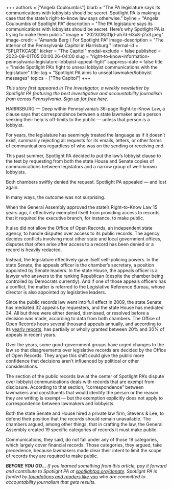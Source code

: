 +++
authors = ["Angela Couloumbis"]
blurb = "The PA legislature says its communications with lobbyists should be secret. Spotlight PA is making a case that the state’s right-to-know law says otherwise."
byline = "Angela Couloumbis of Spotlight PA"
description = "The PA legislature says its communications with lobbyists should be secret. Here’s why Spotlight PA is trying to make them public."
image = "2023/08/01jd-ah7d-63x8-j2a3.jpeg"
image-credit = "Amanda Berg / For Spotlight PA"
image-description = "The interior of the Pennsylvania Capitol in Harrisburg."
internal-id = "SPLRTKCASE"
kicker = "The Capitol"
modal-exclude = false
published = 2023-09-01T05:00:00.26-04:00
slug = "right-to-know-information-pennsylvania-legislature-lobbyist-appeal-fight"
suppress-date = false
title = "Inside Spotlight PA’s fight to unseal lobbyist communications with the legislature"
title-tag = "Spotlight PA aims to unseal lawmaker/lobbyist messages"
topics = ["The Capitol"]
+++

<em>This story first appeared in The Investigator, a weekly newsletter by Spotlight PA featuring the best investigative and accountability journalism from across Pennsylvania. </em><a href="https://www.spotlightpa.org/newsletters"><em>Sign up for free here.</em></a><em></em>

HARRISBURG — Deep within Pennsylvania’s 36-page Right-to-Know Law, a clause says that correspondence between a state lawmaker and a person seeking their help is off-limits to the public — unless that person is a lobbyist.

For years, the legislature has seemingly treated the language as if it doesn’t exist, summarily rejecting all requests for its emails, letters, or other forms of communications regardless of who was on the sending or receiving end.

This past summer, Spotlight PA decided to put the law’s lobbyist clause to the test by requesting from both the state House and Senate copies of communications between legislators and a narrow group of well-known lobbyists.

<script src="https://www.spotlightpa.org/embed.js" async></script><div data-spl-embed-version="1" data-spl-src="https://www.spotlightpa.org/embeds/newsletter/"></div>

Both chambers swiftly denied the request. Spotlight PA appealed — and lost again.

In many ways, the outcome was not surprising.

When the General Assembly approved the state’s Right-to-Know Law 15 years ago, it effectively exempted itself from providing access to records that it required the executive branch, for instance, to make public.

It also did not allow the Office of Open Records, an independent state agency, to handle disputes over access to its public records. The agency decides conflicts involving most other state and local government offices, disputes that often arise after access to a record has been denied or a record is heavily redacted.

Instead, the legislature effectively gave itself self-policing powers. In the state Senate, the appeals officer is the chamber’s secretary, a position appointed by Senate leaders. In the state House, the appeals officer is a lawyer who answers to the ranking Republican (despite the chamber being controlled by Democrats currently). And if one of those appeals officers has a conflict, the matter is referred to the Legislative Reference Bureau, whose director is also appointed by legislative leaders.

Since the public records law went into full effect in 2009, the state Senate has mediated 32 appeals by requesters, and the state House has mediated 34. All but three were either denied, dismissed, or resolved before a decision was made, according to data from both chambers. The Office of Open Records hears several thousand appeals annually, and according to its <a href="https://www.openrecords.pa.gov/AnnualReports.cfm">yearly reports</a>, has partially or wholly granted between 20% and 30% of appeals in recent years.

Over the years, some good-government groups have urged changes to the law so that disagreements over legislative records are decided by the Office of Open Records. They argue this shift could give the public more confidence that decisions aren’t influenced by political or other considerations.<strong></strong>

The section of the public records law at the center of Spotlight PA’s dispute over lobbyist communications deals with records that are exempt from disclosure. According to that section, “correspondence” between lawmakers and constituents that would identify the person or the reason they are writing is exempt — but the exemption explicitly does not apply to correspondence between lawmakers and lobbyists.

<script src="https://www.spotlightpa.org/embed.js" async></script><div data-spl-embed-version="1" data-spl-src="https://www.spotlightpa.org/embeds/donate/"></div>

Both the state Senate and House hired a private law firm, Stevens &amp; Lee, to defend their position that the records should remain unavailable. The chambers argued, among other things, that in crafting the law, the General Assembly created 19 specific categories of records it must make public.

Communications, they said, do not fall under any of those 19 categories, which largely cover financial records. Those categories, they argued, take precedence, because lawmakers made clear their intent to limit the scope of records they are required to make public.

<strong><em>BEFORE YOU GO…</em></strong><em> If you learned something from this article, pay it forward and contribute to Spotlight PA at </em><a href="https://www.spotlightpa.org/donate"><em>spotlightpa.org/donate</em></a><em>. Spotlight PA is funded by</em><a href="https://www.spotlightpa.org/support"><em> foundations and readers like you</em></a><em> who are committed to accountability journalism that gets results.</em>

